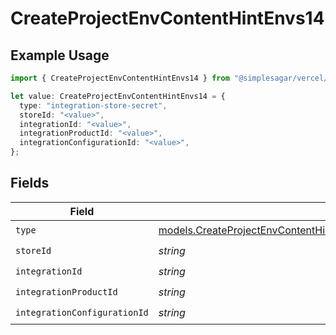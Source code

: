 # CreateProjectEnvContentHintEnvs14

## Example Usage

```typescript
import { CreateProjectEnvContentHintEnvs14 } from "@simplesagar/vercel/models/createprojectenvop.js";

let value: CreateProjectEnvContentHintEnvs14 = {
  type: "integration-store-secret",
  storeId: "<value>",
  integrationId: "<value>",
  integrationProductId: "<value>",
  integrationConfigurationId: "<value>",
};
```

## Fields

| Field                                                                                                                                                                                          | Type                                                                                                                                                                                           | Required                                                                                                                                                                                       | Description                                                                                                                                                                                    |
| ---------------------------------------------------------------------------------------------------------------------------------------------------------------------------------------------- | ---------------------------------------------------------------------------------------------------------------------------------------------------------------------------------------------- | ---------------------------------------------------------------------------------------------------------------------------------------------------------------------------------------------- | ---------------------------------------------------------------------------------------------------------------------------------------------------------------------------------------------- |
| `type`                                                                                                                                                                                         | [models.CreateProjectEnvContentHintEnvsResponse201ApplicationJSONResponseBodyCreated214Type](../models/createprojectenvcontenthintenvsresponse201applicationjsonresponsebodycreated214type.md) | :heavy_check_mark:                                                                                                                                                                             | N/A                                                                                                                                                                                            |
| `storeId`                                                                                                                                                                                      | *string*                                                                                                                                                                                       | :heavy_check_mark:                                                                                                                                                                             | N/A                                                                                                                                                                                            |
| `integrationId`                                                                                                                                                                                | *string*                                                                                                                                                                                       | :heavy_check_mark:                                                                                                                                                                             | N/A                                                                                                                                                                                            |
| `integrationProductId`                                                                                                                                                                         | *string*                                                                                                                                                                                       | :heavy_check_mark:                                                                                                                                                                             | N/A                                                                                                                                                                                            |
| `integrationConfigurationId`                                                                                                                                                                   | *string*                                                                                                                                                                                       | :heavy_check_mark:                                                                                                                                                                             | N/A                                                                                                                                                                                            |